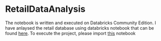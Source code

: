 # RetailDataAnalysis

The notebook is written and executed on Databricks Community Edition. I have anlaysed the retail database using databricks notebook that can be found <a href="https://databricks-prod-cloudfront.cloud.databricks.com/public/4027ec902e239c93eaaa8714f173bcfc/4669898712322796/3679758509457287/2471861511158089/latest.html">here</a>. To execute the project, please import <a href="https://databricks-prod-cloudfront.cloud.databricks.com/public/4027ec902e239c93eaaa8714f173bcfc/4669898712322796/3679758509457287/2471861511158089/latest.html">this</a> notebook
